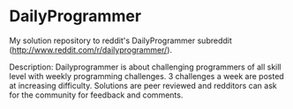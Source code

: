 # DailyProgrammer
My solution repository to reddit's DailyProgrammer subreddit (http://www.reddit.com/r/dailyprogrammer/).

Description:
Dailyprogrammer is about challenging programmers of all skill level with weekly programming challenges. 3 challenges a week are posted at increasing difficulty. Solutions are peer reviewed and redditors can ask for the community for feedback and comments.
